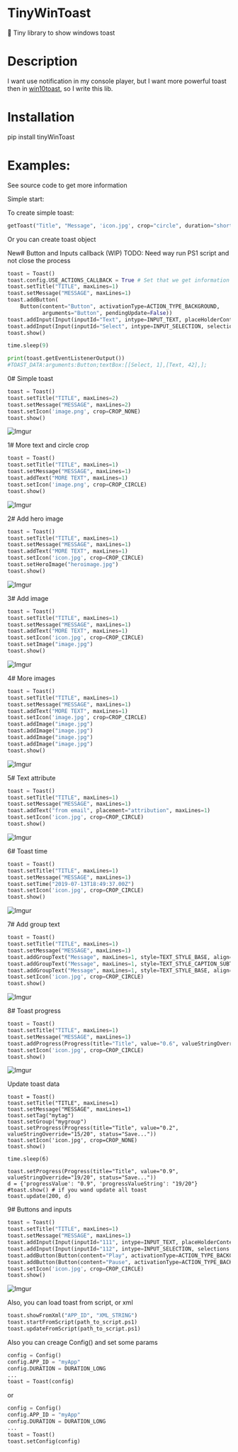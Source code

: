 # TinyWinToast

:email: Tiny library to show windows toast

# Description
I want use notification in my console player, but I want more powerful toast then in [win10toast](https://github.com/jithurjacob/Windows-10-Toast-Notifications "win10toast"),
so I write this lib.

# Installation

pip install tinyWinToast

# Examples:

See source code to get more information

Simple start:

To create simple toast:

```python
getToast("Title", "Message", 'icon.jpg', crop="circle", duration="short", appId="MyApp", isMute=True).show()
```

Or you can create toast object

New# Button and Inputs callback (WIP)
TODO: Need way run PS1 script and not close the process
```python
toast = Toast()
toast.config.USE_ACTIONS_CALLBACK = True # Set that we get information about actions
toast.setTitle("TITLE", maxLines=1)
toast.setMessage("MESSAGE", maxLines=1)
toast.addButton(
    Button(content="Button", activationType=ACTION_TYPE_BACKGROUND,
           arguments="Button", pendingUpdate=False))
toast.addInput(Input(inputId="Text", intype=INPUT_TEXT, placeHolderContent="Input text..."))
toast.addInput(Input(inputId="Select", intype=INPUT_SELECTION, selections = [("1","Yes"), ("2","No"), ("3","Maybe")], defaultInput="1"))
toast.show()

time.sleep(9)

print(toast.getEventListenerOutput())
#TOAST_DATA:arguments:Button;textBox:[[Select, 1],[Text, 42],];
```


0# Simple toast

```python
toast = Toast()
toast.setTitle("TITLE", maxLines=2)
toast.setMessage("MESSAGE", maxLines=2)
toast.setIcon('image.png', crop=CROP_NONE)
toast.show()
```

![Imgur](https://github.com/J-CITY/TinyWinToast/blob/master/screens/0.png)

1# More text and circle crop

```python
toast = Toast()
toast.setTitle("TITLE", maxLines=1)
toast.setMessage("MESSAGE", maxLines=1)
toast.addText("MORE TEXT", maxLines=1)
toast.setIcon('image.png', crop=CROP_CIRCLE)
toast.show()
```

![Imgur](https://github.com/J-CITY/TinyWinToast/blob/master/screens/1.png)

2# Add hero image

```python
toast = Toast()
toast.setTitle("TITLE", maxLines=1)
toast.setMessage("MESSAGE", maxLines=1)
toast.addText("MORE TEXT", maxLines=1)
toast.setIcon('icon.jpg', crop=CROP_CIRCLE)
toast.setHeroImage("heroimage.jpg")
toast.show()
```

![Imgur](https://github.com/J-CITY/TinyWinToast/blob/master/screens/2.png)

3# Add image

```python
toast = Toast()
toast.setTitle("TITLE", maxLines=1)
toast.setMessage("MESSAGE", maxLines=1)
toast.addText("MORE TEXT", maxLines=1)
toast.setIcon('icon.jpg', crop=CROP_CIRCLE)
toast.setImage("image.jpg")
toast.show()
```

![Imgur](https://github.com/J-CITY/TinyWinToast/blob/master/screens/3.png)

4# More images

```python
toast = Toast()
toast.setTitle("TITLE", maxLines=1)
toast.setMessage("MESSAGE", maxLines=1)
toast.addText("MORE TEXT", maxLines=1)
toast.setIcon('image.jpg', crop=CROP_CIRCLE)
toast.addImage("image.jpg")
toast.addImage("image.jpg")
toast.addImage("image.jpg")
toast.addImage("image.jpg")
toast.show()
```

![Imgur](https://github.com/J-CITY/TinyWinToast/blob/master/screens/4.png)

5# Text attribute

```python
toast = Toast()
toast.setTitle("TITLE", maxLines=1)
toast.setMessage("MESSAGE", maxLines=1)
toast.addText("from email", placement="attribution", maxLines=1)
toast.setIcon('icon.jpg', crop=CROP_CIRCLE)
toast.show()
```

![Imgur](https://github.com/J-CITY/TinyWinToast/blob/master/screens/5.png)

6# Toast time 

```python
toast = Toast()
toast.setTitle("TITLE", maxLines=1)
toast.setMessage("MESSAGE", maxLines=1)
toast.setTime("2019-07-13T18:49:37.00Z")
toast.setIcon('icon.jpg', crop=CROP_CIRCLE)
toast.show()
```

![Imgur](https://github.com/J-CITY/TinyWinToast/blob/master/screens/6.png)

7# Add group text

```python
toast = Toast()
toast.setTitle("TITLE", maxLines=1)
toast.setMessage("MESSAGE", maxLines=1)
toast.addGroupText("Message", maxLines=1, style=TEXT_STYLE_BASE, align=TEXT_ALIGN_LEFT)
toast.addGroupText("Message", maxLines=1, style=TEXT_STYLE_CAPTION_SUBTLE, align=TEXT_ALIGN_LEFT)
toast.addGroupText("Message", maxLines=1, style=TEXT_STYLE_BASE, align=TEXT_ALIGN_RIGHT)
toast.setIcon('icon.jpg', crop=CROP_CIRCLE)
toast.show()
```

![Imgur](https://github.com/J-CITY/TinyWinToast/blob/master/screens/7.png)

8# Toast progress

```python
toast = Toast()
toast.setTitle("TITLE", maxLines=1)
toast.setMessage("MESSAGE", maxLines=1)
toast.addProgress(Progress(title="Title", value="0.6", valueStringOverride="15/20", status="Save..."))
toast.setIcon('icon.jpg', crop=CROP_CIRCLE)
toast.show()
```

![Imgur](https://github.com/J-CITY/TinyWinToast/blob/master/screens/8.png)

Update toast data

```puthon
toast = Toast()
toast.setTitle("TITLE", maxLines=1)
toast.setMessage("MESSAGE", maxLines=1)
toast.setTag("mytag")
toast.setGroup("mygroup")
toast.setProgress(Progress(title="Title", value="0.2", valueStringOverride="15/20", status="Save..."))
toast.setIcon('icon.jpg', crop=CROP_NONE)
toast.show()

time.sleep(6)

toast.setProgress(Progress(title="Title", value="0.9", valueStringOverride="19/20", status="Save..."))
d = {'progressValue': "0.9", 'progressValueString': "19/20"}
#toast.show() # if you wand update all toast
toast.update(200, d)
```

9# Buttons and inputs

```python
toast = Toast()
toast.setTitle("TITLE", maxLines=1)
toast.setMessage("MESSAGE", maxLines=1)
toast.addInput(Input(inputId="111", intype=INPUT_TEXT, placeHolderContent="Input text..."))
toast.addInput(Input(inputId="112", intype=INPUT_SELECTION, selections = [("1","Yes"), ("2","No"), ("3","Maybe")], defaultInput="1"))
toast.addButton(Button(content="Play", activationType=ACTION_TYPE_BACKGROUND, arguments="dismiss", pendingUpdate=False))
toast.addButton(Button(content="Pause", activationType=ACTION_TYPE_BACKGROUND, arguments="http://www.google.com", pendingUpdate=False))
toast.setIcon('icon.jpg', crop=CROP_CIRCLE)
toast.show()
```

![Imgur](https://github.com/J-CITY/TinyWinToast/blob/master/screens/9.png)

Also, you can load toast from script, or xml

```python
toast.showFromXml("APP_ID", "XML_STRING")
toast.startFromScript(path_to_script.ps1)
toast.updateFromScript(path_to_script.ps1)
```

Also you can creage Config() and set some params
```python
config = Config()
config.APP_ID = "myApp"
config.DURATION = DURATION_LONG
...
toast = Toast(config)
```

or 

```python
config = Config()
config.APP_ID = "myApp"
config.DURATION = DURATION_LONG
...
toast = Toast()
toast.setConfig(config)
```
